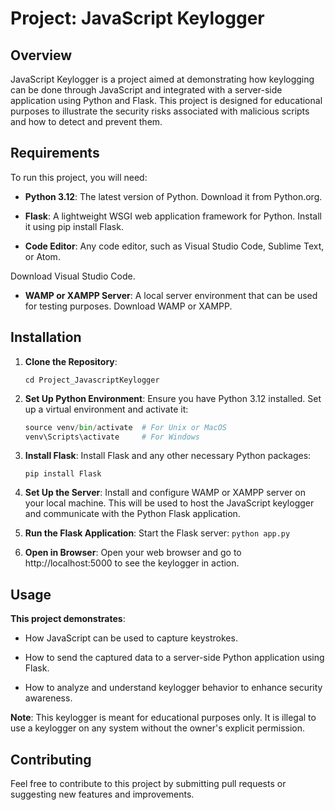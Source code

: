 # Project: JavaScript Keylogger

## Overview

JavaScript Keylogger is a project aimed at demonstrating how keylogging can be done through JavaScript and integrated with a server-side application using Python and Flask. This project is designed for educational purposes to illustrate the security risks associated with malicious scripts and how to detect and prevent them.

## Requirements

To run this project, you will need:

- **Python 3.12**: The latest version of Python. Download it from Python.org.

- **Flask**: A lightweight WSGI web application framework for Python. Install it using pip install Flask.

- **Code Editor**: Any code editor, such as Visual Studio Code, Sublime Text, or Atom.

Download Visual Studio Code.

- **WAMP or XAMPP Server**: A local server environment that can be used for testing purposes. Download WAMP or XAMPP.

## Installation

1. **Clone the Repository**:
    ```git clone https://github.com/YourUsername/Project_JavascriptKeylogger.git
    cd Project_JavascriptKeylogger
    ```

2. **Set Up Python Environment**: Ensure you have Python 3.12 installed. Set up a virtual environment and activate it:

    ```python -m venv venv
    source venv/bin/activate  # For Unix or MacOS
    venv\Scripts\activate     # For Windows
    ```
3. **Install Flask**: Install Flask and any other necessary Python packages:

    ```pip install Flask```

4. **Set Up the Server**: Install and configure WAMP or XAMPP server on your local machine. This will be used to host the JavaScript keylogger and communicate with the Python Flask application.

5. **Run the Flask Application**: Start the Flask server:
    ```python app.py```

6. **Open in Browser**: Open your web browser and go to http://localhost:5000 to see the keylogger in action.

## Usage

**This project demonstrates**:

- How JavaScript can be used to capture keystrokes.

- How to send the captured data to a server-side Python application using Flask.

- How to analyze and understand keylogger behavior to enhance security awareness.

**Note**: This keylogger is meant for educational purposes only. It is illegal to use a keylogger on any system without the owner's explicit permission.

## Contributing

Feel free to contribute to this project by submitting pull requests or suggesting new features and improvements.
